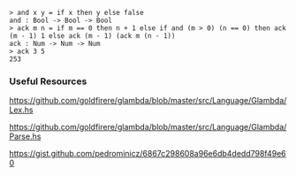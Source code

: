 ```
> and x y = if x then y else false
and : Bool -> Bool -> Bool
> ack m n = if m == 0 then n + 1 else if and (m > 0) (n == 0) then ack (m - 1) 1 else ack (m - 1) (ack m (n - 1))
ack : Num -> Num -> Num
> ack 3 5
253
```

### Useful Resources

https://github.com/goldfirere/glambda/blob/master/src/Language/Glambda/Lex.hs

https://github.com/goldfirere/glambda/blob/master/src/Language/Glambda/Parse.hs

https://gist.github.com/pedrominicz/6867c298608a96e6db4dedd798f49e60
